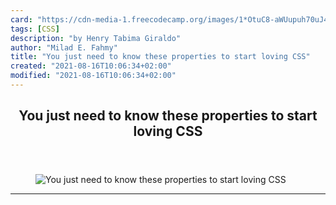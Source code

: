```yaml
---
card: "https://cdn-media-1.freecodecamp.org/images/1*OtuC8-aWUupuh70uJ4r-SQ.jpeg"
tags: [CSS]
description: "by Henry Tabima Giraldo"
author: "Milad E. Fahmy"
title: "You just need to know these properties to start loving CSS"
created: "2021-08-16T10:06:34+02:00"
modified: "2021-08-16T10:06:34+02:00"
---
```

<div class="site-wrapper">
<main id="site-main" class="site-main outer">
<div class="inner">
<article class="post-full post tag-css tag-html tag-web-development tag-web-design tag-tech ">
<header class="post-full-header">
<h1 class="post-full-title">You just need to know these properties to start loving CSS</h1>
</header>
<figure class="post-full-image">
<picture>
<source media="(max-width: 700px)" sizes="1px" srcset="data:image/gif;base64,R0lGODlhAQABAIAAAAAAAP///yH5BAEAAAAALAAAAAABAAEAAAIBRAA7 1w">
<source media="(min-width: 701px)" sizes="(max-width: 800px) 400px,
(max-width: 1170px) 700px,
1400px" srcset="https://cdn-media-1.freecodecamp.org/images/1*OtuC8-aWUupuh70uJ4r-SQ.jpeg 300w,
https://cdn-media-1.freecodecamp.org/images/1*OtuC8-aWUupuh70uJ4r-SQ.jpeg 600w,
https://cdn-media-1.freecodecamp.org/images/1*OtuC8-aWUupuh70uJ4r-SQ.jpeg 1000w,
https://cdn-media-1.freecodecamp.org/images/1*OtuC8-aWUupuh70uJ4r-SQ.jpeg 2000w">
<img onerror="this.style.display='none'" src="https://cdn-media-1.freecodecamp.org/images/1*OtuC8-aWUupuh70uJ4r-SQ.jpeg" alt="You just need to know these properties to start loving CSS">
</picture>
</figure>
<section class="post-full-content">
<div class="post-content medium-migrated-article">
</div>
<hr>
</section>
</article>
</div>
</main>
</div>
<!-- Google Tag Manager (noscript) -->
<!-- End Google Tag Manager (noscript) -->
